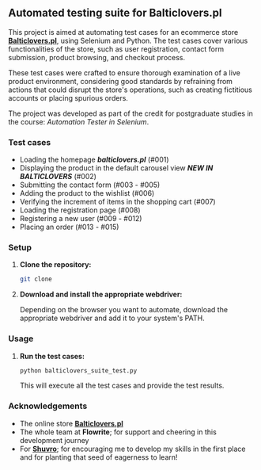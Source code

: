 ## Automated testing suite for Balticlovers.pl 

This project is aimed at automating test cases for an ecommerce store **[Balticlovers.pl](balticlovers.pl)**, using Selenium and Python. The test cases cover various functionalities of the store, such as user registration, contact form submission, product browsing, and checkout process.

These test cases were crafted to ensure thorough examination of a live product environment, considering good standards by refraining from actions that could disrupt the store's operations, such as creating fictitious accounts or placing spurious orders.

The project was developed as part of the credit for postgraduate studies in the course: _Automation Tester in Selenium_. 

### Test cases

* Loading the homepage **_balticlovers.pl_** (#001)
* Displaying the product in the default carousel view **_NEW IN BALTICLOVERS_** (#002)
* Submitting the contact form (#003 - #005)
* Adding the product to the wishlist (#006)
* Verifying the increment of items in the shopping cart (#007)
* Loading the registration page (#008)
* Registering a new user (#009 - #012)
* Placing an order (#013 - #015)

### Setup

1. **Clone the repository:**

    ```bash
    git clone 
    ```

2. **Download and install the appropriate webdriver:**

    Depending on the browser you want to automate, download the appropriate webdriver and add it to your system's PATH.

### Usage

1. **Run the test cases:**

    ```bash
    python balticlovers_suite_test.py
    ```

   This will execute all the test cases and provide the test results.

### Acknowledgements

- The online store **[Balticlovers.pl](balticlovers.pl)**
- The whole team at **Flowrite**; for support and cheering in this development journey
- For **[Shuvro](https://github.com/shuvro)**; for encouraging me to develop my skills in the first place and for planting that seed of eagerness to learn! 
